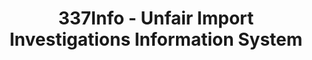 ---
bigquery: https://console.cloud.google.com/bigquery?p=patents-public-data&d=usitc_investigations&page=dataset&project=sheets-management-319211
citation: US International Trade Commission 337Info Unfair Import Investigations Information
  System
contributors: US International Trade Comission
cost: None
description: US International Trade Commission 337Info Unfair Import Investigations
  Information System contains data on investigations done under Section 337. Section
  337 declares the infringement of certain statutory intellectual property rights
  and other forms of unfair competition in import trade to be unlawful practices.
  Most Section 337 investigations involve allegations of patent or registered trademark
  infringement.
documentation: FAQ and tutorial available on the site
last_edit: 04/10/2022, 08:45:08
location: https://pubapps2.usitc.gov/337external/
maintained_by: US International Trade Comission
schema_fields:
- invUnfairAct
- dateCreated
- dateComplaintFiled
- copyrightNumbers
- investigationTermDate
- respondent
- id
- teoProceedingInvolved
- aljAssigned
- complainant
- endDateMarkmanHearing
- currentStatus
- ouiiAttorney
- trademarkNumbers
- actualStartDateEvidHear
- title
- cafcAppeals
- issueDateOtherNonFinal
- ouiiParticipation
- teoIdDueDate
- lastUpdated
- publication_number
- investigationType
- startDateMarkmanHearing
- finalDetViolation
- scheduledEndDateEvidHear
- docketNo
- gcAttorney
- htsNumbers
- investigationNo
- patentNumbers
- teoIdIssueDate
- teoReliefGranted
- scheduledStartDateEvidHear
- finalIdOnViolationIssue
- actualEndDateEvidHear
- dateOfPublicationFrNotice
- finalDetNoViolation
- markmanHearing
- currentActiveALJ
- targetDate
- patentNumber
- internalRemand
- finalIdOnViolationDue
shortname: unfair_import_investigations
tags:
- import
- legal
- trade
timeframe: 2008-2021 (prior to 2008 downloadable as a JSON file)
title: 337Info - Unfair Import Investigations Information System
uuid: 2721f5ec-e599-4890-9265-9706719fc71e
---